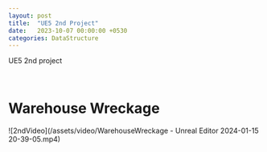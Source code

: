 ```yaml
---
layout: post
title:  "UE5 2nd Project"
date:   2023-10-07 00:00:00 +0530
categories: DataStructure
---
```

UE5 2nd project

<br>

# Warehouse Wreckage

![2ndVideo](/assets/video/WarehouseWreckage - Unreal Editor 2024-01-15 20-39-05.mp4)
